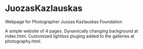 # JuozasKazlauskas
Webpage for Photographer Juozas Kazlauskas Foundation

A simple website of 4 pages. 
Dynamically changing background at index.html.
Customized lightbox pluging added to the galleries at photography.html.
